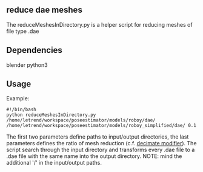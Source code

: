 ## reduce dae meshes
The reduceMeshesInDirectory.py is a helper script for reducing meshes of file type .dae

## Dependencies
blender
python3

## Usage
Example:
```
#!/bin/bash
python reduceMeshesInDirectory.py /home/letrend/workspace/poseestimator/models/roboy/dae/ /home/letrend/workspace/poseestimator/models/roboy_simplified/dae/ 0.1
```
The first two parameters define paths to input/output directories, the last parameters defines the ratio of mesh reduction (c.f. [decimate modifier](https://www.blender.org/manual/modeling/modifiers/generate/decimate.html)). The script search through the input directory and transforms every .dae file to a .dae file with the same name into the output directory. NOTE: mind the additional '/' in the input/output paths.

